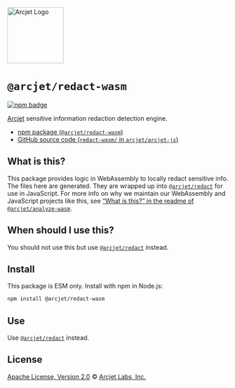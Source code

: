 <a href="https://arcjet.com" target="_arcjet-home">
  <picture>
    <source media="(prefers-color-scheme: dark)" srcset="https://arcjet.com/logo/arcjet-dark-lockup-voyage-horizontal.svg">
    <img src="https://arcjet.com/logo/arcjet-light-lockup-voyage-horizontal.svg" alt="Arcjet Logo" height="128" width="auto">
  </picture>
</a>

# `@arcjet/redact-wasm`

<p>
  <a href="https://www.npmjs.com/package/@arcjet/redact-wasm">
    <picture>
      <source media="(prefers-color-scheme: dark)" srcset="https://img.shields.io/npm/v/%40arcjet%2Fredact-wasm?style=flat-square&label=%E2%9C%A6Aj&labelColor=000000&color=5C5866">
      <img alt="npm badge" src="https://img.shields.io/npm/v/%40arcjet%2Fredact-wasm?style=flat-square&label=%E2%9C%A6Aj&labelColor=ECE6F0&color=ECE6F0">
    </picture>
  </a>
</p>

[Arcjet][arcjet] sensitive information redaction detection engine.

- [npm package (`@arcjet/redact-wasm`)](https://www.npmjs.com/package/@arcjet/redact-wasm)
- [GitHub source code (`redact-wasm/` in `arcjet/arcjet-js`)](https://github.com/arcjet/arcjet-js/tree/main/redact-wasm)

## What is this?

This package provides logic in WebAssembly to locally redact sensitive info.
The files here are generated.
They are wrapped up into [`@arcjet/redact`][github-arcjet-redact] for use in
JavaScript.
For more info on why we maintain our WebAssembly and JavaScript projects like
this,
see [“What is this?” in the readme of
`@arcjet/analyze-wasm`][github-arcjet-analyze-wasm-what].

## When should I use this?

You should not use this but use [`@arcjet/redact`][github-arcjet-redact] instead.

## Install

This package is ESM only.
Install with npm in Node.js:

```sh
npm install @arcjet/redact-wasm
```

## Use

Use [`@arcjet/redact`][file-redact] instead.

## License

[Apache License, Version 2.0][apache-license] © [Arcjet Labs, Inc.][arcjet]

[apache-license]: http://www.apache.org/licenses/LICENSE-2.0
[arcjet]: https://arcjet.com
[file-redact]: ../redact/
[github-arcjet-analyze-wasm-what]: https://github.com/arcjet/arcjet-js/tree/main/analyze-wasm#what-is-this
[github-arcjet-redact]: https://github.com/arcjet/arcjet-js/tree/main/redact
